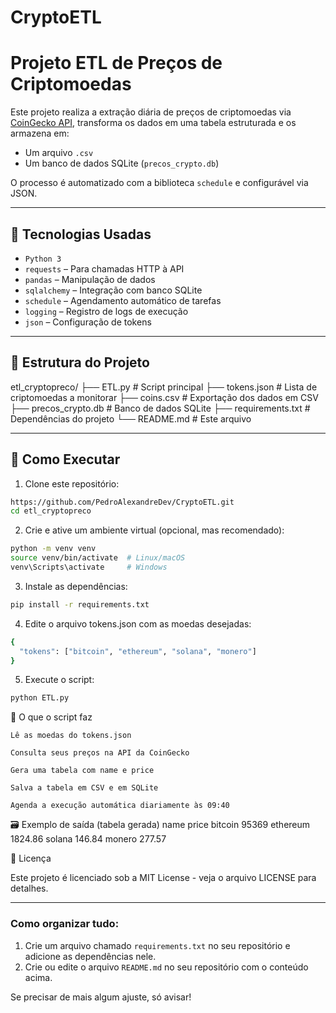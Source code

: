 # CryptoETL

# Projeto ETL de Preços de Criptomoedas

Este projeto realiza a extração diária de preços de criptomoedas via [CoinGecko API](https://www.coingecko.com/), transforma os dados em uma tabela estruturada e os armazena em:

- Um arquivo `.csv`
- Um banco de dados SQLite (`precos_crypto.db`)

O processo é automatizado com a biblioteca `schedule` e configurável via JSON.

---

## 🚀 Tecnologias Usadas

- `Python 3`
- `requests` – Para chamadas HTTP à API
- `pandas` – Manipulação de dados
- `sqlalchemy` – Integração com banco SQLite
- `schedule` – Agendamento automático de tarefas
- `logging` – Registro de logs de execução
- `json` – Configuração de tokens

---

## 📁 Estrutura do Projeto

etl_cryptopreco/
├── ETL.py # Script principal
├── tokens.json # Lista de criptomoedas a monitorar
├── coins.csv # Exportação dos dados em CSV
├── precos_crypto.db # Banco de dados SQLite
├── requirements.txt # Dependências do projeto
└── README.md # Este arquivo


---

## 🔧 Como Executar

1. Clone este repositório:

```bash
https://github.com/PedroAlexandreDev/CryptoETL.git
cd etl_cryptopreco
```

2. Crie e ative um ambiente virtual (opcional, mas recomendado):
   
```bash
python -m venv venv
source venv/bin/activate  # Linux/macOS
venv\Scripts\activate     # Windows
```

3. Instale as dependências:

```bash
pip install -r requirements.txt
```

4. Edite o arquivo tokens.json com as moedas desejadas:

```bash
{
  "tokens": ["bitcoin", "ethereum", "solana", "monero"]
}
```

5. Execute o script:
   
```bash
python ETL.py
```

🧠 O que o script faz

    Lê as moedas do tokens.json

    Consulta seus preços na API da CoinGecko

    Gera uma tabela com name e price

    Salva a tabela em CSV e em SQLite

    Agenda a execução automática diariamente às 09:40

🗃 Exemplo de saída (tabela gerada)
name	price
bitcoin	95369
ethereum	1824.86
solana	146.84
monero	277.57

📝 Licença

Este projeto é licenciado sob a MIT License - veja o arquivo LICENSE para detalhes.


---

### Como organizar tudo:

1. Crie um arquivo chamado `requirements.txt` no seu repositório e adicione as dependências nele.
2. Crie ou edite o arquivo `README.md` no seu repositório com o conteúdo acima.

Se precisar de mais algum ajuste, só avisar!


